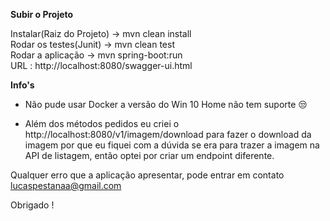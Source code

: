 **Subir o Projeto**

Instalar(Raiz do Projeto) -> mvn clean install                                                                            
Rodar os testes(Junit) -> mvn clean test                                                                       
Rodar a aplicação -> mvn spring-boot:run                                                                                         
URL : http://localhost:8080/swagger-ui.html       

**Info's**

- Não pude usar Docker a versão do Win 10 Home não tem suporte 😒

- Além dos métodos pedidos eu criei o http://localhost:8080/v1/imagem/download para fazer o download da imagem por que eu fiquei com a dúvida se era para trazer a imagem na API de listagem, então optei por criar um endpoint diferente.
       

 Qualquer erro que a aplicação apresentar, pode entrar em contato lucaspestanaa@gmail.com

Obrigado !


